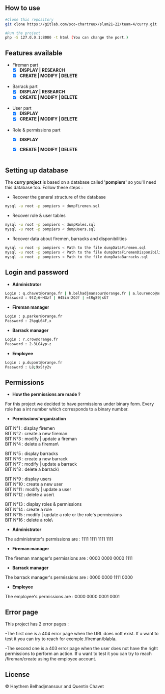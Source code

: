 ## How to use


```bash
#Clone this repository
git clone https://gitlab.com/sco-chartreux/slam21-22/team-4/curry.git

#Run the project
php -S 127.0.0.1:8080 -t html (You can change the port.)
```


## Features available


* Fireman part
    - [x] **DISPLAY | RESEARCH**
    - [x] **CREATE | MODIFY | DELETE**<br><br>

* Barrack part
    - [x] **DISPLAY | RESEARCH**
    - [x] **CREATE | MODIFY | DELETE**<br><br>

* User part
    - [x] **DISPLAY**
    - [x] **CREATE | MODIFY | DELETE**<br><br>

* Role & permissions part
    - [x] **DISPLAY**
    - [x] **CREATE | MODIFY | DELETE**<br><br>


## Setting up database


The **curry project** is based on a database called **'pompiers'** so you'll need this database too. Follow these steps :

* Recover the general structure of the database
```bash
mysql -u root -p pompiers < dumpFiremen.sql
```

* Recover role & user tables
```bash
mysql -u root -p pompiers < dumpRoles.sql
mysql -u root -p pompiers < dumpUsers.sql
```

* Recover data about firemen, barracks and disponibilities
```bash
mysql -u root -p pompiers < Path to the file dumpDataFiremen.sql
mysql -u root -p pompiers < Path to the file dumpDataFiremenDisponibilities.sql
mysql -u root -p pompiers < Path to the file dumpDataBarracks.sql
```

## Login and password


* **Administrator**

```bash
Login : q.chavet@orange.fr | h.belhadjmansour@orange.fr | a.lourenco@orange.fr
Password : 9tZ;6~H3zf | H45im!2QJf | =tRg89|sU7
```

* **Fireman manager**

```bash
Login : p.parker@orange.fr
Password : 2%pgL64F,x
```

* **Barrack manager**

```bash
Login : r.crow@orange.fr
Password : 2-3LG4yp~z
```

* **Employee**

```bash
Login : p.dupont@orange.fr
Password : L8;9xS!y2v
```


## Permissions


* **How the permissions are made ?**

For this project we decided to have permissions under binary form.
Every role has a int number which corresponds to a binary number.

* **Permissions'organization**

BIT N°1 : display firemen\
BIT N°2 : create a new fireman\
BIT N°3 : modify | update a fireman\
BIT N°4 : delete a fireman\

BIT N°5 : display barracks\
BIT N°6 : create a new barrack\
BIT N°7 : modify | update a barrack\
BIT N°8 : delete a barrack\

BIT N°9 : display users\
BIT N°10 : create a new user\
BIT N°11 : modify | update a user\
BIT N°12 : delete a user\

BIT N°13 : display roles & permissions\
BIT N°14 : create a role\
BIT N°15 : modify | update a role or the role's permissions\
BIT N°16 : delete a role\


* **Administrator**

The administrator's permissions are : 1111 1111 1111 1111


* **Fireman manager**

The fireman manager's permissions are : 0000 0000 0000 1111


* **Barrack manager**

The barrack manager's permissions are : 0000 0000 1111 0000


* **Employee**

The employee's permissions are : 0000 0000 0001 0001


## Error page


This project has 2 error pages :

-The first one is a 404 error page when the URL does nott exist. If u want to test it you can try to reach for exemple /fireman/blabla.

-The second one is a 403 error page when the user does not have the right permissions to perform an action. If u want to test it you can try to reach /fireman/create using the employee account.


## License


:copyright: Haythem Belhadjmansour and Quentin Chavet
